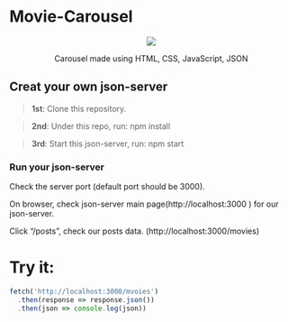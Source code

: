 # Movie-Carousel
<div align="center">
  <img src="https://user-images.githubusercontent.com/48486610/155922320-40291c04-722d-4841-b164-0e7aa5bd10a6.gif"/>
  
  <p>Carousel made using HTML, CSS, JavaScript, JSON</p>
</div>



## Creat your own json-server

> **1st**: Clone this repository.

> **2nd**: Under this repo, run: npm install

> **3rd**: Start this json-server, run: npm start

### Run your json-server
Check the server port (default port should be 3000).

On browser, check json-server main page(http://localhost:3000 ) for our json-server.

Click “/posts”, check our posts data. (http://localhost:3000/movies)

# Try it:

```javascript
fetch('http://localhost:3000/mvoies')
  .then(response => response.json())
  .then(json => console.log(json))
